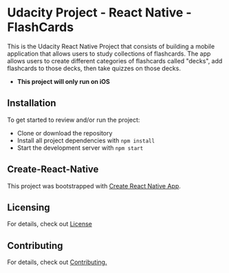 # Udacity Project - React Native - FlashCards

This is the Udacity React Native Project that consists of  building a mobile application that allows users to study collections of flashcards. The app allows users to create different categories of flashcards called "decks", add flashcards to those decks, then take quizzes on those decks. 

* __This project will only run on iOS__

## Installation

To get started to review and/or run the project:

* Clone or download the repository
* Install all project dependencies with `npm install`
* Start the development server with `npm start`

## Create-React-Native

This project was bootstrapped with [Create React Native App](https://github.com/react-community/create-react-native-app).

## Licensing

For details, check out [License](LICENSE.md)

## Contributing

For details, check out [Contributing.](CONTRIBUTING.md)